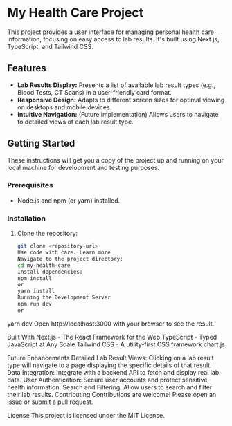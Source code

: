 # My Health Care Project

This project provides a user interface for managing personal health care information, focusing on easy access to lab results. It's built using Next.js, TypeScript, and Tailwind CSS.

## Features

- **Lab Results Display:** Presents a list of available lab result types (e.g., Blood Tests, CT Scans) in a user-friendly card format.
- **Responsive Design:** Adapts to different screen sizes for optimal viewing on desktops and mobile devices.
- **Intuitive Navigation:** (Future implementation) Allows users to navigate to detailed views of each lab result type.

## Getting Started

These instructions will get you a copy of the project up and running on your local machine for development and testing purposes.

### Prerequisites

- Node.js and npm (or yarn) installed.

### Installation

1. Clone the repository:
   ```bash
   git clone <repository-url>
   Use code with care. Learn more
   Navigate to the project directory:
   cd my-health-care
   Install dependencies:
   npm install
   or
   yarn install
   Running the Development Server
   npm run dev
   or
   ```

yarn dev
Open http://localhost:3000 with your browser to see the result.

Built With
Next.js - The React Framework for the Web
TypeScript - Typed JavaScript at Any Scale
Tailwind CSS - A utility-first CSS framework
chart.js

Future Enhancements
Detailed Lab Result Views: Clicking on a lab result type will navigate to a page displaying the specific details of that result.
Data Integration: Integrate with a backend API to fetch and display real lab data.
User Authentication: Secure user accounts and protect sensitive health information.
Search and Filtering: Allow users to search and filter their lab results.
Contributing
Contributions are welcome! Please open an issue or submit a pull request.

License
This project is licensed under the MIT License.
